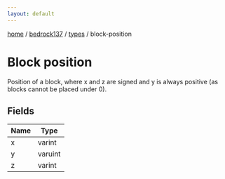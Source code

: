 ```yaml
---
layout: default
---
```


[home](/)  /  [bedrock137](/protocol/bedrock137)  /  [types](/protocol/bedrock137/types)  /  block-position

# Block position

Position of a block, where x and z are signed and y is always positive (as blocks cannot be placed under 0).

## Fields

Name | Type
---|---
x | varint
y | varuint
z | varint
